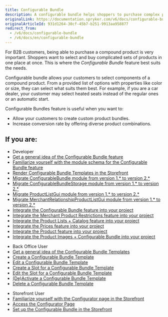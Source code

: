 ```yaml
---
title: Configurable Bundle
description: A configurable bundle helps shoppers to purchase complex products that have complicated configuration and require expert knowledge for purchase.
originalLink: https://documentation.spryker.com/v6/docs/configurable-bundle
originalArticleId: 931d1264-30cf-45b7-b251-9913aa958877
redirect_from:
  - /v6/docs/configurable-bundle
  - /v6/docs/en/configurable-bundle
---
```


For B2B customers, being able to purchase a compound product is very important. Shoppers want to select and buy complicated sets of products in one place at once. This is where the *Configurable Bundle* feature best suits the needs.

Configurable bundle allows your customers to select components of a compound product. From a provided list of options with properties like color or size, they can select what suits them best. For example, if you are a car dealer, your customer may select heated seats instead of the regular ones or an automatic start.


Configurable Bundles feature is useful when you want to:

* Allow your customers to create custom product bundles.
* Increase conversion rate by offering diverse product combinations.

## If you are:

<div class="mr-container">
    <div class="mr-list-container">
        <!-- col1 -->
        <div class="mr-col">
            <ul class="mr-list mr-list-green">
                <li class="mr-title">Developer</li>
                <li><a href="https://documentation.spryker.com/docs/configurable-bundle-feature-overview" class="mr-link">Get a general idea of the Configurable Bundle feature</a></li>
                <li><a href="https://documentation.spryker.com/docs/configurable-bundle-module-relations" class="mr-link">Familiarize yourself with the module schema for the Configurable Bundle feature</a></li>
                <li><a href="https://documentation.spryker.com/docs/howto-rendering-configurable-bundles-in-the-storefront" class="mr-link">Render Configurable Bundle Templates in the Storefront</a></li>
                 <li><a href="https://documentation.spryker.com/docs/migration-guide-configurablebundle" class="mr-link">Migrate ConfigurableBundle module from version 1.* to  version 2.*</a></li>
                  <li><a href="https://documentation.spryker.com/docs/migration-guide-configurablebundlestorage" class="mr-link">Migrate ConfigurableBundleStorage module from version 1.* to  version 2.*</a></li>
                <li><a href="https://documentation.spryker.com/docs/migration-guide-product-list-gui" class="mr-link">Migrate ProductListGui module from version 1.* to  version 2.*</a></li>
                 <li><a href="https://documentation.spryker.com/docs/migration-guide-merchantrelationshipproductlistgui" class="mr-link">Migrate MerchantRelationshipProductListGui module from version 1.* to  version 2.*</a></li>
                <li><a href="https://documentation.spryker.com/docs/configurable-bundle-feature-integration" class="mr-link">Integrate the Configurable Bundle feature into your project</a></li>
                <li><a href="https://documentation.spryker.com/docs/merchant-product-restrictions-feature-integration" class="mr-link">Integrate the Merchant Product Restrictions feature into your project</a></li>
                 <li><a href="https://documentation.spryker.com/docs/product-lists-catalog-feature-integration" class="mr-link">Integrate the Product Lists + Catalog feature into your project</a></li>
                 <li><a href="https://documentation.spryker.com/docs/prices-feature-integration-201907" class="mr-link">Integrate the Prices feature into your project</a></li>
                 <li><a href="https://documentation.spryker.com/docs/product-feature-integration-201903" class="mr-link">Integrate the Product feature into your project</a></li>
                 <li><a href="https://documentation.spryker.com/docs/product-images-configurable-bundle-feature-integration" class="mr-link">Integrate the Product Images + Configurable Bundle into your project</a></li>
              </ul>
        </div>
        <!-- col2 -->
        <div class="mr-col">
            <ul class="mr-list mr-list-blue">
                <li class="mr-title"> Back Office User</li>
                <li><a href="https://documentation.spryker.com/docs/configurable-bundle-templates" class="mr-link">Get a general idea of the Configurable Bundle Templates</a></li>
                <li><a href="https://documentation.spryker.com/docs/creating-configurable-bundle-templates" class="mr-link">Create a Configurable Bundle Template</a></li>
                <li><a href="https://documentation.spryker.com/docs/managing-configurable-bundle-templates#editing-configurable-bundle-template" class="mr-link">Edit a Configurable Bundle Template</a></li>
                <li><a href="https://documentation.spryker.com/docs/managing-configurable-bundle-templates#creating-a-slot-for-a-configurable-bundle-template" class="mr-link">Create a Slot for a Configurable Bundle Template</a></li>
                <li><a href="https://documentation.spryker.com/docs/managing-configurable-bundle-templates#editing-the-slot-for-a-configurable-bundle-template" class="mr-link">Edit the Slot for a Configurable Bundle Template</a></li>
                <li><a href="https://documentation.spryker.com/docs/managing-configurable-bundle-templates#-de-activating-configurable-bundle-template" class="mr-link">(De)Activate a Configurable Bundle Template</a></li>
                  <li><a href="https://documentation.spryker.com/docs/managing-configurable-bundle-templates#deleting-configurable-bundle-template" class="mr-link">Delete a Configurable Bundle Template</a></li>
            </ul>
        </div>
        <!-- col3 -->
        <div class="mr-col">
            <ul class="mr-list mr-list-red">
                <li class="mr-title">Storefront User</li>
                <li><a href="https://documentation.spryker.com/docs/shop-guide-configurator" class="mr-link">Familiarize yourself with the Configurator page in the Storefront</a></li>
                <li><a href="https://documentation.spryker.com/docs/shop-guide-managing-configurable-bundles#accessing-the-configurator-page" class="mr-link">Access the Configurator Page</a></li>
                <li><a href="https://documentation.spryker.com/docs/shop-guide-managing-configurable-bundles#setting-up-the-configurable-bundle-in-the-storefront" class="mr-link">Set up the Configurable Bundle in the Storefront</a></li>
            </ul>
        </div>
    </div>
</div>
